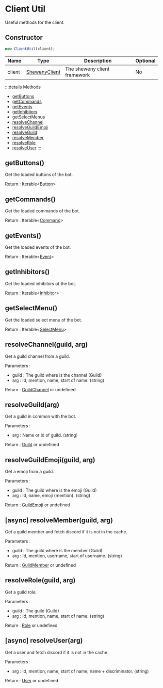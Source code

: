 # Client Util

Useful methods for the client.

## Constructor

```js
new ClientUtil(client);
```

| Name   | Type                                         | Description                  | Optional |
| ------ | -------------------------------------------- | ---------------------------- | -------- |
| client | [ShewenyClient](../client/ShewenyClient) | The sheweny client framework | No       |

:::details Methods

- [getButtons](#getbuttons)
- [getCommands](#getcommands)
- [getEvents](#getevents)
- [getInhibitors](#getinhibitors)
- [getSelectMenus](#getselectmenus)
- [resolveChannel](#resolvechannel-guild-arg)
- [resolveGuildEmoji](#resolveguildemoji-guild-arg)
- [resolveGuild](#resolveguild-arg)
- [resolveMember](#async-resolvemember-guild-arg)
- [resolveRole](#resolverole-guild-arg)
- [resolveUser](#async-resolveuser-arg)
  :::

## getButtons()

Get the loaded buttons of the bot.

Return : Iterable<[Button](../structures/Button.md)>

## getCommands()

Get the loaded commands of the bot.

Return : Iterable<[Command](../structures/Command.md)>

## getEvents()

Get the loaded events of the bot.

Return : Iterable<[Event](../structures/Event.md)>

## getInhibitors()

Get the loaded inhibitors of the bot.

Return : Iterable<[Inhibitor](../structures/Inhibitor.md)>

## getSelectMenu()

Get the loaded select menu of the bot.

Return : Iterable<[SelectMenu](../structures/SelectMenu.md)>

## resolveChannel(guild, arg)

Get a guild channel from a guild.

Parameters :

- guild : The guild where is the channel (Guild)
- arg : Id, mention, name, start of name. (string)

Return : [GuildChannel](https://discord.js.org/#/docs/main/stable/class/GuildChannel) or undefined

## resolveGuild(arg)

Get a guild in common with the bot.

Parameters :

- arg : Name or id of guild. (string)

Return : [Guild](https://discord.js.org/#/docs/main/stable/class/Guild) or undefined

## resolveGuildEmoji(guild, arg)

Get a emoji from a guild.

Parameters :

- guild : The guild where is the emoji (Guild)
- arg : Id, name, emoji (mention). (string)

Return : [GuildEmoji](https://discord.js.org/#/docs/main/stable/class/GuildEmoji) or undefined

## [async] resolveMember(guild, arg)

Get a guild member and fetch discord if it is not in the cache.

Parameters :

- guild : The guild where is the member (Guild)
- arg : Id, mention, username, start of username. (string)

Return : [GuildMember](https://discord.js.org/#/docs/main/stable/class/GuildMember) or undefined

## resolveRole(guild, arg)

Get a guild role.

Parameters :

- guild : The guild (Guild)
- arg : Id, mention, name, start of name. (string)

Return : [Role](https://discord.js.org/#/docs/main/stable/class/Role) or undefined

## [async] resolveUser(arg)

Get a user and fetch discord if it is not in the cache.

Parameters :

- arg : Id, mention, name, start of name, name + discriminator. (string)

Return : [User](https://discord.js.org/#/docs/main/stable/class/User) or undefined
